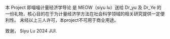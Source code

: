 本 Project 即喵喵计量经济学导论
是 MEOW（siyu lu）送给 Dr_yu 及 Dr_Ye 的一份礼物，核心目的在于为计量经济学方法在社会科学领域的相关研究提供一定便利性。
未经以上三人许可，本project不可用于商业用途。

致谢，
Siyu Lu 2024 JUl.
